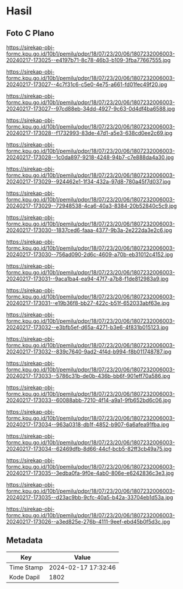 # Hasil

## Foto C Plano

https://sirekap-obj-formc.kpu.go.id/10b1/pemilu/pdpr/18/07/23/20/06/1807232006003-20240217-173025--e4197b71-8c78-46b3-b109-3fba77667555.jpg

https://sirekap-obj-formc.kpu.go.id/10b1/pemilu/pdpr/18/07/23/20/06/1807232006003-20240217-173027--4c7f31c6-c5e0-4e75-a661-fd01fec49f20.jpg

https://sirekap-obj-formc.kpu.go.id/10b1/pemilu/pdpr/18/07/23/20/06/1807232006003-20240217-173027--97cd88eb-34dd-4927-9c63-0d4df4ba6588.jpg

https://sirekap-obj-formc.kpu.go.id/10b1/pemilu/pdpr/18/07/23/20/06/1807232006003-20240217-173028--f1732993-83de-47d1-a5e3-638cd0ee2c69.jpg

https://sirekap-obj-formc.kpu.go.id/10b1/pemilu/pdpr/18/07/23/20/06/1807232006003-20240217-173028--1c0da897-9218-4248-94b7-c7e888da4a30.jpg

https://sirekap-obj-formc.kpu.go.id/10b1/pemilu/pdpr/18/07/23/20/06/1807232006003-20240217-173029--924462e1-1f34-432a-97d8-780a45f7d037.jpg

https://sirekap-obj-formc.kpu.go.id/10b1/pemilu/pdpr/18/07/23/20/06/1807232006003-20240217-173029--72948538-4ca6-40a3-8384-20b52840c5c9.jpg

https://sirekap-obj-formc.kpu.go.id/10b1/pemilu/pdpr/18/07/23/20/06/1807232006003-20240217-173030--1837ced6-faaa-4377-9b3a-2e222da3e2c6.jpg

https://sirekap-obj-formc.kpu.go.id/10b1/pemilu/pdpr/18/07/23/20/06/1807232006003-20240217-173030--756ad090-2d6c-4609-a70b-eb31012c4152.jpg

https://sirekap-obj-formc.kpu.go.id/10b1/pemilu/pdpr/18/07/23/20/06/1807232006003-20240217-173031--9aca1ba4-ea94-47f7-a7b8-f1de812983a9.jpg

https://sirekap-obj-formc.kpu.go.id/10b1/pemilu/pdpr/18/07/23/20/06/1807232006003-20240217-173031--e19b36f8-bb27-422c-b51f-652033abf63e.jpg

https://sirekap-obj-formc.kpu.go.id/10b1/pemilu/pdpr/18/07/23/20/06/1807232006003-20240217-173032--e3bfb5ef-d65a-4271-b3e6-4f831b015123.jpg

https://sirekap-obj-formc.kpu.go.id/10b1/pemilu/pdpr/18/07/23/20/06/1807232006003-20240217-173032--839c7640-9ad2-4f4d-b994-f8b011748787.jpg

https://sirekap-obj-formc.kpu.go.id/10b1/pemilu/pdpr/18/07/23/20/06/1807232006003-20240217-173033--5786c31b-de0b-436b-bb6f-901eff70a586.jpg

https://sirekap-obj-formc.kpu.go.id/10b1/pemilu/pdpr/18/07/23/20/06/1807232006003-20240217-173033--60088abb-7210-4f14-a9a1-9fb652bd6c06.jpg

https://sirekap-obj-formc.kpu.go.id/10b1/pemilu/pdpr/18/07/23/20/06/1807232006003-20240217-173034--963a0318-db1f-4852-b907-6a6afea91fba.jpg

https://sirekap-obj-formc.kpu.go.id/10b1/pemilu/pdpr/18/07/23/20/06/1807232006003-20240217-173034--62469dfb-8d66-44cf-bcb5-82ff3cb49a75.jpg

https://sirekap-obj-formc.kpu.go.id/10b1/pemilu/pdpr/18/07/23/20/06/1807232006003-20240217-173035--3edba0fa-9f0e-4ab0-806e-e6242836c3e3.jpg

https://sirekap-obj-formc.kpu.go.id/10b1/pemilu/pdpr/18/07/23/20/06/1807232006003-20240217-173035--d23ac9bb-9cfc-40a5-b42a-33704eb1d53a.jpg

https://sirekap-obj-formc.kpu.go.id/10b1/pemilu/pdpr/18/07/23/20/06/1807232006003-20240217-173026--a3ed825e-276b-4111-9eef-ebd45b0f5d3c.jpg


## Metadata

| Key        | Value               |
| ---------- | ------------------- |
| Time Stamp | 2024-02-17 17:32:46 |
| Kode Dapil | 1802                |



